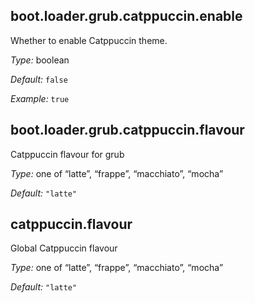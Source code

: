 ## boot\.loader\.grub\.catppuccin\.enable

Whether to enable Catppuccin theme.

*Type:*
boolean



*Default:*
` false `



*Example:*
` true `



## boot\.loader\.grub\.catppuccin\.flavour

Catppuccin flavour for grub



*Type:*
one of “latte”, “frappe”, “macchiato”, “mocha”



*Default:*
` "latte" `



## catppuccin\.flavour

Global Catppuccin flavour



*Type:*
one of “latte”, “frappe”, “macchiato”, “mocha”



*Default:*
` "latte" `


